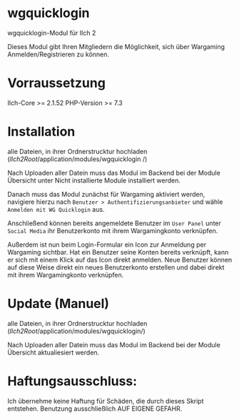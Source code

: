 # wgquicklogin

wgquicklogin-Modul für Ilch 2

Dieses Modul gibt Ihren Mitgliedern die Möglichkeit, sich über Wargaming Anmelden/Registrieren zu können.


# Vorraussetzung

Ilch-Core >= 2.1.52
PHP-Version >= 7.3

# Installation

alle Dateien, in ihrer Ordnerstrucktur hochladen (*Ilch2Root*/application/modules/wgquicklogin /)

Nach Uploaden aller Datein muss das Modul im Backend bei der Module Übersicht unter Nicht installierte Module installiert werden.

Danach muss das Modul zunächst für Wargaming aktiviert werden, navigiere hierzu nach `Benutzer > Authentifizierungsanbieter` und wähle ` Anmelden mit WG Quicklogin` aus.

Anschließend können bereits angemeldete Benutzer im `User Panel` unter `Social Media` ihr Benutzerkonto mit ihrem Wargamingkonto verknüpfen.

Außerdem ist nun beim Login-Formular ein Icon zur Anmeldung per Wargaming sichtbar. Hat ein Benutzer seine Konten bereits verknüpft, kann er sich mit einem Klick auf das Icon direkt anmelden. Neue Benutzer können auf diese Weise direkt ein neues Benutzerkonto erstellen und dabei direkt mit ihrem Wargamingkonto verknüpfen.


# Update (Manuel)

alle Dateien, in ihrer Ordnerstrucktur hochladen (*Ilch2Root*/application/modules/wgquicklogin/)

Nach Uploaden aller Datein muss das Modul im Backend bei der Module Übersicht aktualiesiert werden.

# Haftungsausschluss:

Ich übernehme keine Haftung für Schäden, die durch dieses Skript entstehen. Benutzung ausschließlich AUF EIGENE GEFAHR.
